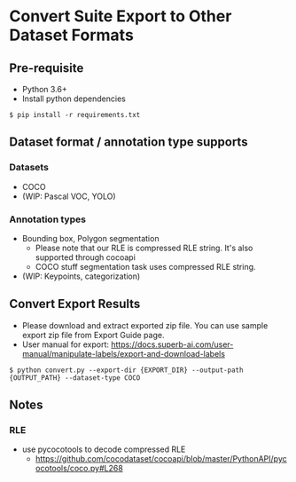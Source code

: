 # Convert Suite Export to Other Dataset Formats

## Pre-requisite
* Python 3.6+
* Install python dependencies
```
$ pip install -r requirements.txt
```

## Dataset format / annotation type supports
### Datasets
* COCO
* (WIP: Pascal VOC, YOLO)
### Annotation types
* Bounding box, Polygon segmentation
    * Please note that our RLE is compressed RLE string. It's also supported through cocoapi
    * COCO stuff segmentation task uses compressed RLE string.
* (WIP: Keypoints, categorization)

## Convert Export Results
* Please download and extract exported zip file. You can use sample export zip file from Export Guide page.
* User manual for export: https://docs.superb-ai.com/user-manual/manipulate-labels/export-and-download-labels
```
$ python convert.py --export-dir {EXPORT_DIR} --output-path {OUTPUT_PATH} --dataset-type COCO
```

## Notes
### RLE
* use pycocotools to decode compressed RLE
    * https://github.com/cocodataset/cocoapi/blob/master/PythonAPI/pycocotools/coco.py#L268
